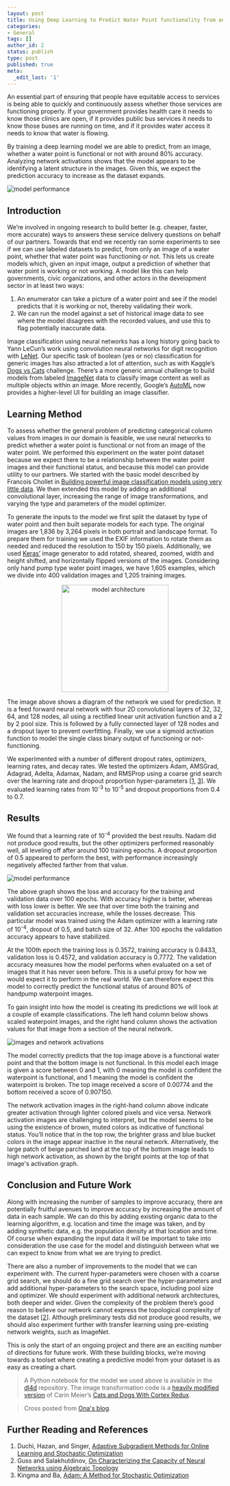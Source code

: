 ```yaml
---
layout: post
title: Using Deep Learning to Predict Water Point functionality from an Image
categories:
- General
tags: []
author_id: 2
status: publish
type: post
published: true
meta:
  _edit_last: '1'
---
```


An essential part of ensuring that people have equitable access to services is being able to quickly and continuously assess whether those services are functioning properly. If your government provides health care it needs to know those clinics are open, if it provides public bus services it needs to know those buses are running on time, and if it provides water access it needs to know that water is flowing.

By training a deep learning model we are able to predict, from an image, whether a water point is functional or not with around 80% accuracy. Analyzing network activations shows that the model appears to be identifying a latent structure in the images. Given this, we expect the prediction accuracy to increase as the dataset expands.

![model performance](/assets/images/2018-02-28/split_handpump_Adam_le-4_do05_32_100_performance.png)

<!-- more -->

## Introduction

We’re involved in ongoing research to build better (e.g. cheaper, faster, more accurate) ways to answers these service delivery questions on behalf of our partners. Towards that end we recently ran some experiments to see if we can use labeled datasets to predict, from only an image of a water point, whether that water point was functioning or not. This lets us create models which, given an input image, output a prediction of whether that water point is working or not working. A model like this can help governments, civic organizations, and other actors in the development sector in at least two ways:

1. An enumerator can take a picture of a water point and see if the model predicts that it is working or not, thereby validating their work.
2. We can run the model against a set of historical image data to see where the model disagrees with the recorded values, and use this to flag potentially inaccurate data.

Image classification using neural networks has a long history going back to Yann LeCun’s work using convolution neural networks for digit recognition with [LeNet](http://yann.lecun.com/exdb/lenet/). Our specific task of boolean (yes or no) classification for generic images has also attracted a lot of attention, such as with Kaggle’s [Dogs vs Cats](https://www.kaggle.com/c/dogs-vs-cats) challenge. There’s a more generic annual challenge to build models from labeled [ImageNet](http://www.image-net.org/) data to classify image content as well as multiple objects within an image. More recently, Google’s [AutoML](https://www.blog.google/topics/google-cloud/cloud-automl-making-ai-accessible-every-business/) now provides a higher-level UI for building an image classifier.

## Learning Method

To assess whether the general problem of predicting categorical column values from images in our domain is feasible, we use neural networks to predict whether a water point is functional or not from an image of the water point. We performed this experiment on the water point dataset because we expect there to be a relationship between the water point images and their functional status, and because this model can provide utility to our partners. We started with the basic model described by Francois Chollet in [Building powerful image classification models using very little data](https://blog.keras.io/building-powerful-image-classification-models-using-very-little-data.html). We then extended this model by adding an additional convolutional layer, increasing the range of image transformations, and varying the type and parameters of the model optimizer.

To generate the inputs to the model we first split the dataset by type of water point and then built separate models for each type. The original images are 1,836 by 3,264 pixels in both portrait and landscape format. To prepare them for training we used the EXIF information to rotate them as needed and reduced the resolution to 150 by 150 pixels. Additionally, we used [Keras’](http://keras.io/) image generator to add rotated, sheared, zoomed, width and height shifted, and horizontally flipped versions of the images. Considering only hand pump type water point images, we have 1,605 examples, which we divide into 400 validation images and 1,205 training images.

<center><img alt="model architecture" src="/assets/images/2018-02-28/split_handpump_Adam_le-4_do05_32_100.png" width="250"></center>

The image above shows a diagram of the network we used for prediction. It is a feed forward neural network with four 2D convolutional layers of 32, 32, 64, and 128 nodes, all using a rectified linear unit activation function and a 2 by 2 pool size. This is followed by a fully connected layer of 128 nodes and a dropout layer to prevent overfitting. Finally, we use a sigmoid activation function to model the single class binary output of functioning or not-functioning.

We experimented with a number of different dropout rates, optimizers, learning rates, and decay rates. We tested the optimizers Adam, AMSGrad, Adagrad, Adelta, Adamax, Nadam, and RMSProp using a coarse grid search over the learning rate and dropout proportion hyper-parameters [[1](#further-reading-and-references), [3](#further-reading-and-references)]. We evaluated learning rates from 10<sup>-3</sup> to 10<sup>-5</sup> and dropout proportions from 0.4 to 0.7.

## Results
We found that a learning rate of 10<sup>-4</sup> provided the best results. Nadam did not produce good results, but the other optimizers performed reasonably well, all leveling off after around 100 training epochs. A dropout proportion of 0.5 appeared to perform the best, with performance increasingly negatively affected farther from that value.

![model performance](/assets/images/2018-02-28/split_handpump_Adam_le-4_do05_32_100_performance.png)

The above graph shows the loss and accuracy for the training and validation data over 100 epochs. With accuracy higher is better, whereas with loss lower is better. We see that over time both the training and validation set accuracies increase, while the losses decrease. This particular model was trained using the Adam optimizer with a learning rate of 10<sup>-4</sup>, dropout of 0.5, and batch size of 32. After 100 epochs the validation accuracy appears to have stabilized.

At the 100th epoch the training loss is 0.3572, training accuracy is 0.8433, validation loss is 0.4572, and validation accuracy is 0.7772. The validation accuracy measures how the model performs when evaluated on a set of images that it has never seen before. This is a useful proxy for how we would expect it to perform in the real world. We can therefore expect this model to correctly predict the functional status of around 80% of handpump waterpoint images.

To gain insight into how the model is creating its predictions we will look at a couple of example classifications. The left hand column below shows scaled waterpoint images, and the right hand column shows the activation values for that image from a section of the neural network.

![images and network activations](/assets/images/2018-02-28/images_activations.png)

The model correctly predicts that the top image above is a functional water point and that the bottom image is not functional. In this model each image is given a score between 0 and 1, with 0 meaning the model is confident the waterpoint is functional, and 1 meaning the model is confident the waterpoint is broken. The top image received a score of 0.00774 and the bottom received a score of 0.907150.

The network activation images in the right-hand column above indicate greater activation through lighter colored pixels and vice versa. Network activation images are challenging to interpret, but the model seems to be using the existence of brown, muted colors as indicative of functional status. You’ll notice that in the top row, the brighter grass and blue bucket colors in the image appear inactive in the neural network. Alternatively, the large patch of beige parched land at the top of the bottom image leads to high network activation, as shown by the bright points at the top of that image's activation graph.

## Conclusion and Future Work

Along with increasing the number of samples to improve accuracy, there are potentially fruitful avenues to improve accuracy by increasing the amount of data in each sample. We can do this by adding existing organic data to the learning algorithm, e.g. location and time the image was taken, and by adding synthetic data, e.g. the population density at that location and time. Of course when expanding the input data it will be important to take into consideration the use case for the model and distinguish between what we can expect to know from what we are trying to predict.

There are also a number of improvements to the model that we can experiment with. The current hyper-parameters were chosen with a coarse grid search, we should do a fine grid search over the hyper-parameters and add additional hyper-parameters to the search space, including pool size and optimizer. We should experiment with additional network architectures, both deeper and wider. Given the complexity of the problem there’s good reason to believe our network cannot express the topological complexity of the dataset [[2](#further-reading-and-references)]. Although preliminary tests did not produce good results, we should also experiment further with transfer learning using pre-existing network weights, such as ImageNet.

This is only the start of an ongoing project and there are an exciting number of directions for future work. With these building blocks, we’re moving towards a toolset where creating a predictive model from your dataset is as easy as creating a chart.

> A Python notebook for the model we used above is available in the [dl4d](https://github.com/pld/dl4d) repository. The image transformation code is a [heavily modified version](https://github.com/pld/kaggle-cats-dogs) of Carin Meier’s [Cats and Dogs With Cortex Redux](http://gigasquidsoftware.com/blog/2016/12/27/deep-learning-in-clojure-with-cortex/).

> Cross posted from [Ona's blog](https://blog.ona.io/general/2018/02/28/deeplearning-waterpoints.html).

## Further Reading and References

1. Duchi, Hazan, and Singer, [Adaptive Subgradient Methods for Online Learning and Stochastic Optimization](http://www.jmlr.org/papers/volume12/duchi11a/duchi11a.pdf)
2. Guss and Salakhutdinov, [On Characterizing the Capacity of Neural Networks using Algebraic Topology](https://arxiv.org/abs/1802.04443)
3. Kingma and Ba, [Adam: A Method for Stochastic Optimization](https://arxiv.org/abs/1412.6980v8)
